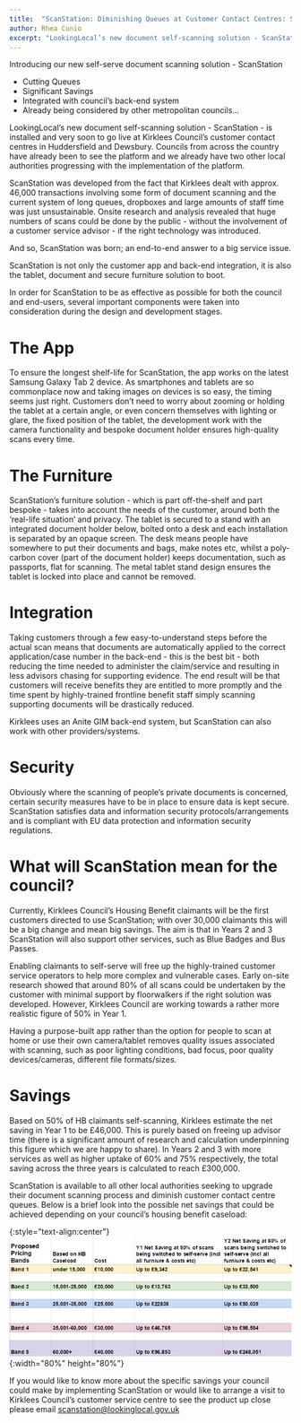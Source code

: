 ```yaml
---
title:  "ScanStation: Diminishing Queues at Customer Contact Centres: Self-serve Scanning"
author: Rhea Cunio
excerpt: "LookingLocal’s new document self-scanning solution - ScanStation - is installed and very soon to go live at Kirklees Council’s customer contact centres in Huddersfield and Dewsbury"
---
```

Introducing our new self-serve document scanning solution - ScanStation

- Cutting Queues
- Significant Savings
- Integrated with council’s back-end system
- Already being considered by other metropolitan councils...
 
LookingLocal’s new document self-scanning solution - ScanStation - is installed and very soon to go live at Kirklees Council’s customer contact centres in Huddersfield and Dewsbury. Councils from across the country have already been to see the platform and we already have two other local authorities progressing with the implementation of the platform.
 
ScanStation was developed from the fact that Kirklees dealt with approx. 46,000 transactions involving some form of document scanning and the current system of long queues, dropboxes and large amounts of staff time was just unsustainable. Onsite research and analysis revealed that huge numbers of scans could be done by the public - without the involvement of a customer service advisor - if the right technology was introduced.
 
And so, ScanStation was born; an end-to-end answer to a big service issue. 

ScanStation is not only the customer app and back-end integration, it is also the tablet, document and secure furniture solution to boot.
 
In order for ScanStation to be as effective as possible for both the council and end-users, several important components were taken into consideration during the design and development stages.
 
# The App
To ensure the longest shelf-life for ScanStation, the app works on the latest Samsung Galaxy Tab 2 device. As smartphones and tablets are so commonplace now and taking images on devices is so easy, the timing seems just right. Customers don’t need to worry about zooming or holding the tablet at a certain angle, or even concern themselves with lighting or glare, the fixed position of the tablet, the development work with the camera functionality and bespoke document holder ensures high-quality scans every time.
 
# The Furniture
ScanStation’s furniture solution - which is part off-the-shelf and part bespoke - takes into account the needs of the customer, around both the ‘real-life situation’ and privacy. The tablet is secured to a stand with an integrated document holder below, bolted onto a desk and each installation is separated by an opaque screen. The desk means people have somewhere to put their documents and bags, make notes etc, whilst a poly-carbon cover (part of the document holder) keeps documentation, such as passports, flat for scanning. The metal tablet stand design ensures the tablet is locked into place and cannot be removed.
 
# Integration
Taking customers through a few easy-to-understand steps before the actual scan means that documents are automatically applied to the correct application/case number in the back-end - this is the best bit - both reducing the time needed to administer the claim/service and resulting in less advisors chasing for supporting evidence. The end result will be that customers will receive benefits they are entitled to more promptly and the time spent by highly-trained frontline benefit staff simply scanning supporting documents will be drastically reduced.
 
Kirklees uses an Anite GIM back-end system, but ScanStation can also work with other providers/systems.
 
# Security
Obviously where the scanning of people’s private documents is concerned, certain security measures have to be in place to ensure data is kept secure. ScanStation satisfies data and information security protocols/arrangements and is compliant with EU data protection and information security regulations.
 
# What will ScanStation mean for the council?
Currently, Kirklees Council’s Housing Benefit claimants will be the first customers directed to use ScanStation; with over 30,000 claimants this will be a big change and mean big savings. The aim is that in Years 2 and 3 ScanStation will also support other services, such as Blue Badges and Bus Passes.  
 
Enabling claimants to self-serve will free up the highly-trained customer service operators to help more complex and vulnerable cases. Early on-site research showed that around 80% of all scans could be undertaken by the customer with minimal support by floorwalkers if the right solution was developed. However, Kirklees Council are working towards a rather more realistic figure of 50% in Year 1.
 
Having a purpose-built app rather than the option for people to scan at home or use their own camera/tablet removes quality issues associated with scanning, such as poor lighting conditions, bad focus, poor quality devices/cameras, different file formats/sizes.
 
# Savings
Based on 50% of HB claimants self-scanning, Kirklees estimate the net saving in Year 1 to be £46,000. This is purely based on freeing up advisor time (there is a significant amount of research and calculation underpinning this figure which we are happy to share). In Years 2 and 3 with more services as well as higher uptake of 60% and 75% respectively, the total saving across the three years is calculated to reach £300,000.
 
ScanStation is available to all other local authorities seeking to upgrade their document scanning process and diminish customer contact centre queues. Below is a brief look into the possible net savings that could be achieved depending on your council’s housing benefit caseload:

{:style="text-align:center"}
![Scanstation figures](/assets/images/2016-09-05-scanstation-diminishing-queues/scanstation-figures.png){:width="80%" height="80%"}

If you would like to know more about the specific savings your council could make by implementing ScanStation or would like to arrange a visit to Kirklees Council’s customer service centre to see the product up close please email [scanstation@lookinglocal.gov.uk](scanstation@lookinglocal.gov.uk)
